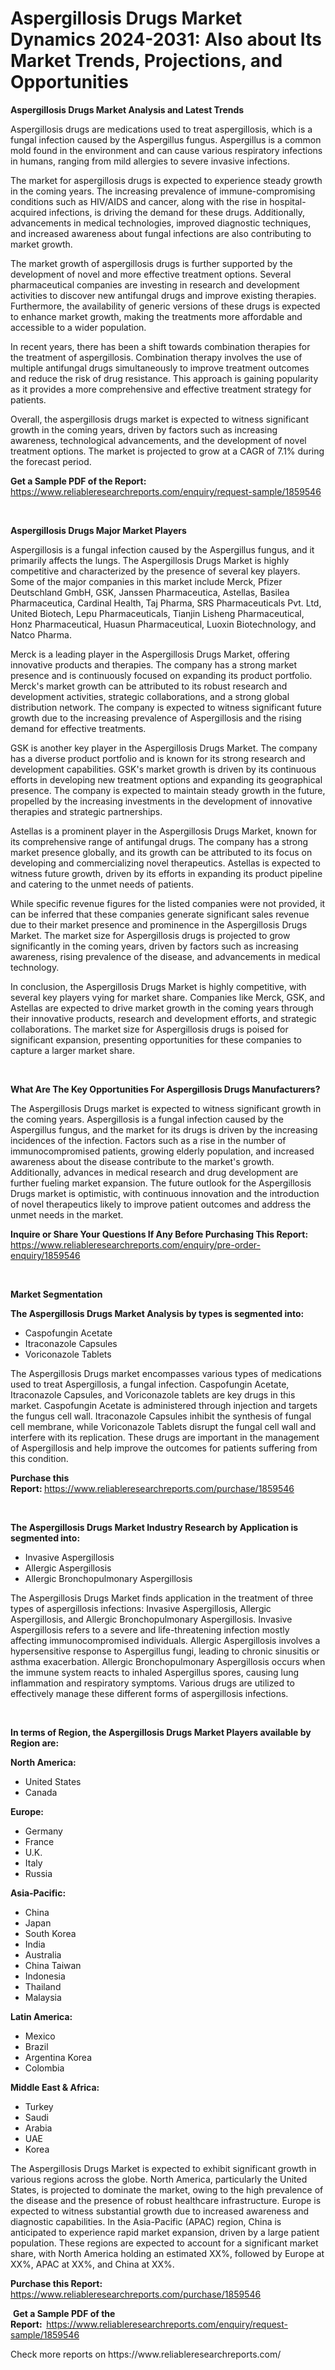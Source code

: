 <p><h1>Aspergillosis Drugs Market Dynamics 2024-2031: Also about Its Market Trends, Projections, and Opportunities</h1></p><p><strong>Aspergillosis Drugs Market Analysis and Latest Trends</strong></p>
<p><p>Aspergillosis drugs are medications used to treat aspergillosis, which is a fungal infection caused by the Aspergillus fungus. Aspergillus is a common mold found in the environment and can cause various respiratory infections in humans, ranging from mild allergies to severe invasive infections.</p><p>The market for aspergillosis drugs is expected to experience steady growth in the coming years. The increasing prevalence of immune-compromising conditions such as HIV/AIDS and cancer, along with the rise in hospital-acquired infections, is driving the demand for these drugs. Additionally, advancements in medical technologies, improved diagnostic techniques, and increased awareness about fungal infections are also contributing to market growth.</p><p>The market growth of aspergillosis drugs is further supported by the development of novel and more effective treatment options. Several pharmaceutical companies are investing in research and development activities to discover new antifungal drugs and improve existing therapies. Furthermore, the availability of generic versions of these drugs is expected to enhance market growth, making the treatments more affordable and accessible to a wider population.</p><p>In recent years, there has been a shift towards combination therapies for the treatment of aspergillosis. Combination therapy involves the use of multiple antifungal drugs simultaneously to improve treatment outcomes and reduce the risk of drug resistance. This approach is gaining popularity as it provides a more comprehensive and effective treatment strategy for patients.</p><p>Overall, the aspergillosis drugs market is expected to witness significant growth in the coming years, driven by factors such as increasing awareness, technological advancements, and the development of novel treatment options. The market is projected to grow at a CAGR of 7.1% during the forecast period.</p></p>
<p><strong>Get a Sample PDF of the Report:&nbsp;</strong> <a href="https://www.reliableresearchreports.com/enquiry/request-sample/1859546">https://www.reliableresearchreports.com/enquiry/request-sample/1859546</a></p>
<p>&nbsp;</p>
<p><strong>Aspergillosis Drugs Major Market Players</strong></p>
<p><p>Aspergillosis is a fungal infection caused by the Aspergillus fungus, and it primarily affects the lungs. The Aspergillosis Drugs Market is highly competitive and characterized by the presence of several key players. Some of the major companies in this market include Merck, Pfizer Deutschland GmbH, GSK, Janssen Pharmaceutica, Astellas, Basilea Pharmaceutica, Cardinal Health, Taj Pharma, SRS Pharmaceuticals Pvt. Ltd, United Biotech, Lepu Pharmaceuticals, Tianjin Lisheng Pharmaceutical, Honz Pharmaceutical, Huasun Pharmaceutical, Luoxin Biotechnology, and Natco Pharma.</p><p>Merck is a leading player in the Aspergillosis Drugs Market, offering innovative products and therapies. The company has a strong market presence and is continuously focused on expanding its product portfolio. Merck's market growth can be attributed to its robust research and development activities, strategic collaborations, and a strong global distribution network. The company is expected to witness significant future growth due to the increasing prevalence of Aspergillosis and the rising demand for effective treatments.</p><p>GSK is another key player in the Aspergillosis Drugs Market. The company has a diverse product portfolio and is known for its strong research and development capabilities. GSK's market growth is driven by its continuous efforts in developing new treatment options and expanding its geographical presence. The company is expected to maintain steady growth in the future, propelled by the increasing investments in the development of innovative therapies and strategic partnerships.</p><p>Astellas is a prominent player in the Aspergillosis Drugs Market, known for its comprehensive range of antifungal drugs. The company has a strong market presence globally, and its growth can be attributed to its focus on developing and commercializing novel therapeutics. Astellas is expected to witness future growth, driven by its efforts in expanding its product pipeline and catering to the unmet needs of patients.</p><p>While specific revenue figures for the listed companies were not provided, it can be inferred that these companies generate significant sales revenue due to their market presence and prominence in the Aspergillosis Drugs Market. The market size for Aspergillosis drugs is projected to grow significantly in the coming years, driven by factors such as increasing awareness, rising prevalence of the disease, and advancements in medical technology.</p><p>In conclusion, the Aspergillosis Drugs Market is highly competitive, with several key players vying for market share. Companies like Merck, GSK, and Astellas are expected to drive market growth in the coming years through their innovative products, research and development efforts, and strategic collaborations. The market size for Aspergillosis drugs is poised for significant expansion, presenting opportunities for these companies to capture a larger market share.</p></p>
<p>&nbsp;</p>
<p><strong>What Are The Key Opportunities For Aspergillosis Drugs Manufacturers?</strong></p>
<p><p>The Aspergillosis Drugs market is expected to witness significant growth in the coming years. Aspergillosis is a fungal infection caused by the Aspergillus fungus, and the market for its drugs is driven by the increasing incidences of the infection. Factors such as a rise in the number of immunocompromised patients, growing elderly population, and increased awareness about the disease contribute to the market's growth. Additionally, advances in medical research and drug development are further fueling market expansion. The future outlook for the Aspergillosis Drugs market is optimistic, with continuous innovation and the introduction of novel therapeutics likely to improve patient outcomes and address the unmet needs in the market.</p></p>
<p><strong>Inquire or Share Your Questions If Any Before Purchasing This Report:</strong> <a href="https://www.reliableresearchreports.com/enquiry/pre-order-enquiry/1859546">https://www.reliableresearchreports.com/enquiry/pre-order-enquiry/1859546</a></p>
<p>&nbsp;</p>
<p><strong>Market Segmentation</strong></p>
<p><strong>The Aspergillosis Drugs Market Analysis by types is segmented into:</strong></p>
<p><ul><li>Caspofungin Acetate</li><li>Itraconazole Capsules</li><li>Voriconazole Tablets</li></ul></p>
<p><p>The Aspergillosis Drugs market encompasses various types of medications used to treat Aspergillosis, a fungal infection. Caspofungin Acetate, Itraconazole Capsules, and Voriconazole tablets are key drugs in this market. Caspofungin Acetate is administered through injection and targets the fungus cell wall. Itraconazole Capsules inhibit the synthesis of fungal cell membrane, while Voriconazole Tablets disrupt the fungal cell wall and interfere with its replication. These drugs are important in the management of Aspergillosis and help improve the outcomes for patients suffering from this condition.</p></p>
<p><strong>Purchase this Report:&nbsp;</strong><a href="https://www.reliableresearchreports.com/purchase/1859546">https://www.reliableresearchreports.com/purchase/1859546</a></p>
<p>&nbsp;</p>
<p><strong>The Aspergillosis Drugs Market Industry Research by Application is segmented into:</strong></p>
<p><ul><li>Invasive Aspergillosis</li><li>Allergic Aspergillosis</li><li>Allergic Bronchopulmonary Aspergillosis</li></ul></p>
<p><p>The Aspergillosis Drugs Market finds application in the treatment of three types of aspergillosis infections: Invasive Aspergillosis, Allergic Aspergillosis, and Allergic Bronchopulmonary Aspergillosis. Invasive Aspergillosis refers to a severe and life-threatening infection mostly affecting immunocompromised individuals. Allergic Aspergillosis involves a hypersensitive response to Aspergillus fungi, leading to chronic sinusitis or asthma exacerbation. Allergic Bronchopulmonary Aspergillosis occurs when the immune system reacts to inhaled Aspergillus spores, causing lung inflammation and respiratory symptoms. Various drugs are utilized to effectively manage these different forms of aspergillosis infections.</p></p>
<p>&nbsp;</p>
<p><strong>In terms of Region, the Aspergillosis Drugs Market Players available by Region are:</strong></p>
<p>
    <p> <strong> North America: </strong>
        <ul>
            <li>United States</li>
            <li>Canada</li>
        </ul>
        </p> 
    <p> <strong> Europe: </strong>
        <ul>
            <li>Germany</li>
            <li>France</li>
            <li>U.K.</li>
            <li>Italy</li>
            <li>Russia</li>
        </ul>
        </p> 
    <p> <strong> Asia-Pacific: </strong>
        <ul>
            <li>China</li>
            <li>Japan</li>
            <li>South Korea</li>
            <li>India</li>
            <li>Australia</li>
            <li>China Taiwan</li>
            <li>Indonesia</li>
            <li>Thailand</li>
            <li>Malaysia</li>
        </ul>
        </p> 
    <p> <strong> Latin America: </strong>
        <ul>
            <li>Mexico</li>
            <li>Brazil</li>
            <li>Argentina Korea</li>
            <li>Colombia</li>
        </ul>
        </p> 
    <p> <strong> Middle East & Africa: </strong>
        <ul>
            <li>Turkey</li>
            <li>Saudi</li>
            <li>Arabia</li>
            <li>UAE</li>
            <li>Korea</li>
        </ul>
    </p>
    </p>
<p><p>The Aspergillosis Drugs Market is expected to exhibit significant growth in various regions across the globe. North America, particularly the United States, is projected to dominate the market, owing to the high prevalence of the disease and the presence of robust healthcare infrastructure. Europe is expected to witness substantial growth due to increased awareness and diagnostic capabilities. In the Asia-Pacific (APAC) region, China is anticipated to experience rapid market expansion, driven by a large patient population. These regions are expected to account for a significant market share, with North America holding an estimated XX%, followed by Europe at XX%, APAC at XX%, and China at XX%.</p></p>
<p><strong>Purchase this Report: </strong><a href="https://www.reliableresearchreports.com/purchase/1859546">https://www.reliableresearchreports.com/purchase/1859546</a></p>
<p>&nbsp;<strong>Get a Sample PDF of the Report:&nbsp;&nbsp;</strong><a href="https://www.reliableresearchreports.com/enquiry/request-sample/1859546">https://www.reliableresearchreports.com/enquiry/request-sample/1859546</a></p>
<p><strong></strong></p>
<p>Check more reports on https://www.reliableresearchreports.com/</p>